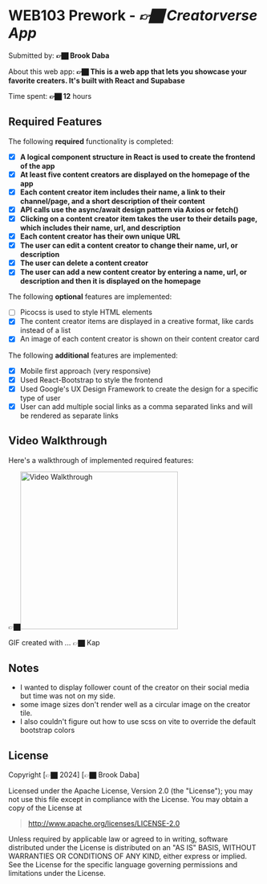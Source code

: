 # WEB103 Prework - _👉🏿 Creatorverse App_

Submitted by: **👉🏿 Brook Daba**

About this web app: **👉🏿 This is a web app that lets you showcase your favorite creaters. It's built with React and Supabase**

Time spent: **👉🏿 12** hours

## Required Features

The following **required** functionality is completed:

<!-- 👉🏿👉🏿👉🏿 Make sure to check off completed functionality below -->

- [x] **A logical component structure in React is used to create the frontend of the app**
- [x] **At least five content creators are displayed on the homepage of the app**
- [x] **Each content creator item includes their name, a link to their channel/page, and a short description of their content**
- [x] **API calls use the async/await design pattern via Axios or fetch()**
- [x] **Clicking on a content creator item takes the user to their details page, which includes their name, url, and description**
- [x] **Each content creator has their own unique URL**
- [x] **The user can edit a content creator to change their name, url, or description**
- [x] **The user can delete a content creator**
- [x] **The user can add a new content creator by entering a name, url, or description and then it is displayed on the homepage**

The following **optional** features are implemented:

- [ ] Picocss is used to style HTML elements
- [x] The content creator items are displayed in a creative format, like cards instead of a list
- [x] An image of each content creator is shown on their content creator card

The following **additional** features are implemented:

- [x] Mobile first approach (very responsive)
- [x] Used React-Bootstrap to style the frontend
- [x] Used Google's UX Design Framework to create the design for a specific type of user
- [x] User can add multiple social links as a comma separated links and will be rendered as separate links

## Video Walkthrough

Here's a walkthrough of implemented required features:

👉🏿<img src='https://i.postimg.cc/3RYrZgKv/Kapture-2024-08-01-at-14-01-15.gif' title='Video Walkthrough' width='314' alt='Video Walkthrough' />

<!-- Replace this with whatever GIF tool you used! -->

GIF created with ... 👉🏿 Kap

<!-- Recommended tools:
[Kap](https://getkap.co/) for macOS
[ScreenToGif](https://www.screentogif.com/) for Windows
[peek](https://github.com/phw/peek) for Linux. -->

## Notes

- I wanted to display follower count of the creator on their social media but time was not on my side.
- some image sizes don't render well as a circular image on the creator tile.
- I also couldn't figure out how to use scss on vite to override the default bootstrap colors
## License

Copyright [👉🏿 2024] [👉🏿 Brook Daba]

Licensed under the Apache License, Version 2.0 (the "License"); you may not use this file except in compliance with the License. You may obtain a copy of the License at

> http://www.apache.org/licenses/LICENSE-2.0

Unless required by applicable law or agreed to in writing, software distributed under the License is distributed on an "AS IS" BASIS, WITHOUT WARRANTIES OR CONDITIONS OF ANY KIND, either express or implied. See the License for the specific language governing permissions and limitations under the License.
